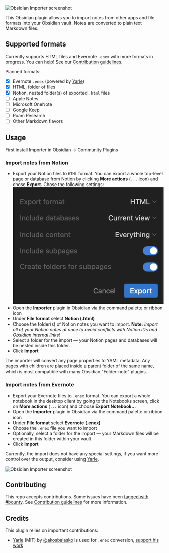 ![Obsidian Importer screenshot](/images/social.png)

This Obsidian plugin allows you to import notes from other apps and file formats into your Obsidian vault. Notes are converted to plain text Markdown files.

## Supported formats

Currently supports HTML files and Evernote `.enex` with more formats in progress. You can help! See our [Contribution guidelines](/CONTRIBUTING.md).

Planned formats:

- [x] Evernote `.enex` (powered by [Yarle](https://github.com/akosbalasko/yarle))
- [x] HTML, folder of files
- [x] Notion, nested folder(s) of exported `.html` files
- [ ] Apple Notes
- [ ] Microsoft OneNote
- [ ] Google Keep
- [ ] Roam Research
- [ ] Other Markdown flavors

## Usage

First install Importer in Obsidian → Community Plugins

### Import notes from Notion
- Export your Notion files to `HTML` format. You can export a whole top-level page or database from Notion by clicking **More actions** (`...` icon) and chose **Export.** Chose the following settings:
![Recommended Notion settings](images/notion-export-settings.png)
- Open the **Importer** plugin in Obsidian via the command palette or ribbon icon
- Under **File format** select **Notion (.html)**
- Choose the folder(s) of Notion notes you want to import. **Note:** *Import all of your Notion notes at once to avoid conflicts with Notion IDs and Obsidian internal links!*
- Select a folder for the import — your Notion pages and databases will be nested inside this folder.
- Click **Import**

The importer will convert any page properties to YAML metadata. Any pages with children are placed inside a parent folder of the same name, which is most compatible with many Obsidian "Folder-note" plugins. 

### Import notes from Evernote

- Export your Evernote files to `.enex` format. You can export a whole notebook in the desktop client by going to the Notebooks screen, click on **More actions** (`...` icon) and choose **Export Notebook...**
- Open the **Importer** plugin in Obsidian via the command palette or ribbon icon
- Under **File format** select **Evernote (.enex)**
- Choose the `.enex` file you want to import
- Optionally, select a folder for the import — your Markdown files will be created in this folder within your vault.
- Click **Import**

Currently, the import does not have any special settings, if you want more control over the output, consider using [Yarle](https://github.com/akosbalasko/yarle).

![Obsidian Importer screenshot](/images/screenshot.png)

## Contributing

This repo accepts contributions. Some issues have been [tagged with #bounty](https://github.com/obsidianmd/obsidian-importer/labels/bounty). See [Contribution guidelines](/CONTRIBUTING.md) for more information.

## Credits

This plugin relies on important contributions:

- [Yarle](https://github.com/akosbalasko/yarle) (MIT) by [@akosbalasko](https://github.com/akosbalasko) is used for `.enex` conversion, [support his work](https://www.buymeacoffee.com/akosbalasko)
